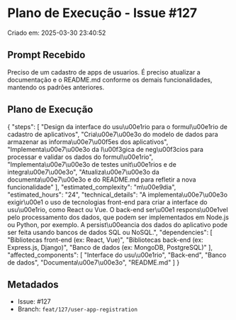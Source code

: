 # Plano de Execução - Issue #127

Criado em: 2025-03-30 23:40:52

## Prompt Recebido

Preciso de um cadastro de apps de usuarios. É preciso atualizar a documentação e o README.md conforme os demais funcionalidades, mantendo os padrões anteriores.

## Plano de Execução

{
  "steps": [
    "Design da interface do usu\u00e1rio para o formul\u00e1rio de cadastro de aplicativos",
    "Cria\u00e7\u00e3o do modelo de dados para armazenar as informa\u00e7\u00f5es dos aplicativos",
    "Implementa\u00e7\u00e3o da l\u00f3gica de neg\u00f3cios para processar e validar os dados do formul\u00e1rio",
    "Implementa\u00e7\u00e3o de testes unit\u00e1rios e de integra\u00e7\u00e3o",
    "Atualiza\u00e7\u00e3o da documenta\u00e7\u00e3o e do README.md para refletir a nova funcionalidade"
  ],
  "estimated_complexity": "m\u00e9dia",
  "estimated_hours": "24",
  "technical_details": "A implementa\u00e7\u00e3o exigir\u00e1 o uso de tecnologias front-end para criar a interface do usu\u00e1rio, como React ou Vue. O back-end ser\u00e1 respons\u00e1vel pelo processamento dos dados, que podem ser implementados em Node.js ou Python, por exemplo. A persist\u00eancia dos dados do aplicativo pode ser feita usando bancos de dados SQL ou NoSQL.",
  "dependencies": [
    "Bibliotecas front-end (ex: React, Vue)",
    "Bibliotecas back-end (ex: Express.js, Django)",
    "Banco de dados (ex: MongoDB, PostgreSQL)"
  ],
  "affected_components": [
    "Interface do usu\u00e1rio",
    "Back-end",
    "Banco de dados",
    "Documenta\u00e7\u00e3o",
    "README.md"
  ]
}

## Metadados

- Issue: #127
- Branch: `feat/127/user-app-registration`
